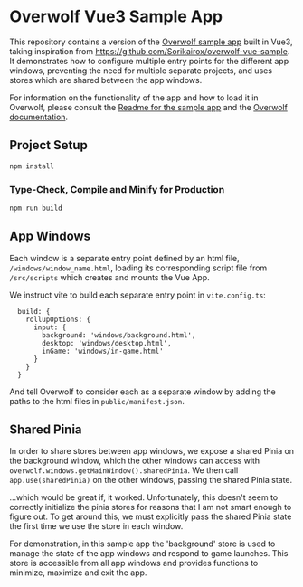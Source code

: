 # Overwolf Vue3 Sample App

This repository contains a version of the [Overwolf sample app](https://github.com/overwolf/sample-app) built in Vue3, taking inspiration from https://github.com/Sorikairox/overwolf-vue-sample. It demonstrates how to configure multiple entry points for the different app windows, preventing the need for multiple separate projects, and uses stores which are shared between the app windows.

For information on the functionality of the app and how to load it in Overwolf, please consult the [Readme for the sample app](https://github.com/overwolf/sample-app) and the [Overwolf documentation](https://dev.overwolf.com/ow-native/getting-started/overview).

## Project Setup

```sh
npm install
```

### Type-Check, Compile and Minify for Production

```sh
npm run build
```

## App Windows

Each window is a separate entry point defined by an html file, `/windows/window_name.html`, loading its corresponding script file from `/src/scripts` which creates and mounts the Vue App.

We instruct vite to build each separate entry point in `vite.config.ts`:

```
  build: {
    rollupOptions: {
      input: {
        background: 'windows/background.html',
        desktop: 'windows/desktop.html',
        inGame: 'windows/in-game.html'
      }
    }
  }
```

And tell Overwolf to consider each as a separate window by adding the paths to the html files in `public/manifest.json`.

## Shared Pinia

In order to share stores between app windows, we expose a shared Pinia on the background window, which the other windows can access with `overwolf.windows.getMainWindow().sharedPinia`. We then call `app.use(sharedPinia)` on the other windows, passing the shared Pinia state.

...which would be great if, it worked. Unfortunately, this doesn't seem to correctly initialize the pinia stores for reasons that I am not smart enough to figure out. To get around this, we must explicitly pass the shared Pinia state the first time we use the store in each window.

For demonstration, in this sample app the 'background' store is used to manage the state of the app windows and respond to game launches. This store is accessible from all app windows and provides functions to minimize, maximize and exit the app.
